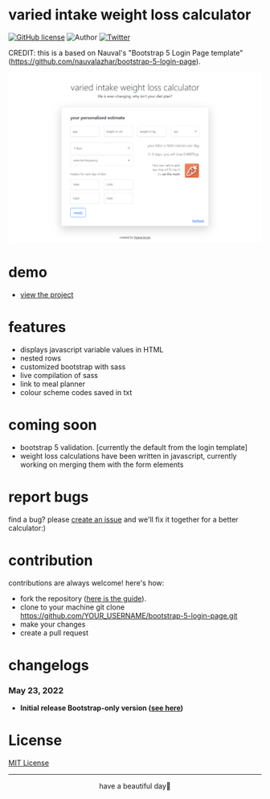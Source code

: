 # varied intake weight loss calculator 

[![GitHub license](https://img.shields.io/github/license/nauvalazhar/my-login.svg)](https://github.com/nauvalazhar/bootstrap-5-login-page/blob/master/LICENSE)
![Author](https://img.shields.io/badge/author-%40tiganabryan-blue.svg)
[![Twitter](https://img.shields.io/twitter/url?color=ff69b4&style=social&url=https%3A%2F%2Ftiganabryan.github.io%2Fvaried-intake-weightloss%2Findex.html)](https://twitter.com/intent/tweet?url=https%3A%2F%2Fwww.github.com%2Ftiganabryan%2Fvaried-intake-weightloss&via=tiganarox&text=Wow.%20This%20weight%20loss%20calculator%20lets%20you%20use%20multiple%20calorie%20intakes.)

CREDIT: this is a based on Nauval's "Bootstrap 5 Login Page template" (https://github.com/nauvalazhar/bootstrap-5-login-page).

<div align="center">
<img src="img\page-screenshot.png">
</div>


# demo
- [view the project](https://tiganabryan.github.io/varied-intake-weightloss/index.html)

# features
- displays javascript variable values in HTML
- nested rows
- customized bootstrap with sass
- live compilation of sass
- link to meal planner
- colour scheme codes saved in txt

# coming soon
- bootstrap 5 validation. [currently the default from the login template]
- weight loss calculations have been written in javascript, currently working on merging them with the form elements

# report bugs
find a bug? please [create an issue]() and we'll fix it together for a better calculator:)

# contribution
contributions are always welcome! here's how:

- fork the repository ([here is the guide](https://help.github.com/articles/fork-a-repo/)).
- clone to your machine git clone https://github.com/YOUR_USERNAME/bootstrap-5-login-page.git
- make your changes
- create a pull request

# changelogs
### May 23, 2022
  - **Initial release Bootstrap-only version ([see here]())**

# License
[MIT License](http://opensource.org/licenses/MIT)

---
<div align="center">have a beautiful day🤍</div>